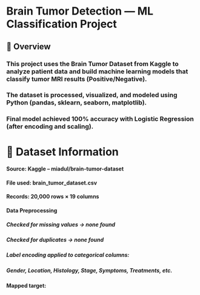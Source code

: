 # Brain Tumor Detection — ML Classification Project

## 📘 Overview

### This project uses the Brain Tumor Dataset from Kaggle to analyze patient data and build machine learning models that classify tumor MRI results (Positive/Negative).
### The dataset is processed, visualized, and modeled using Python (pandas, sklearn, seaborn, matplotlib).
### Final model achieved 100% accuracy with Logistic Regression (after encoding and scaling).

# 📂 Dataset Information

####   Source: Kaggle – miadul/brain-tumor-dataset


#### File used: brain_tumor_dataset.csv
#### Records: 20,000 rows × 19 columns


#### Data Preprocessing

#####  Checked for missing values → none found

#####  Checked for duplicates → none found

#####  Label encoding applied to categorical columns:

#####  Gender, Location, Histology, Stage, Symptoms, Treatments, etc. 
####   Mapped target:
